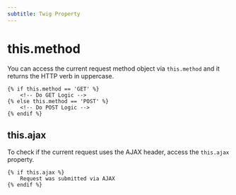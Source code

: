 ```yaml
---
subtitle: Twig Property
---
```

# this.method

You can access the current request method object via `this.method` and it returns the HTTP verb in uppercase.

```twig
{% if this.method == 'GET' %}
    <!-- Do GET Logic -->
{% else this.method == 'POST' %}
    <!-- Do POST Logic -->
{% endif %}
```

## this.ajax

To check if the current request uses the AJAX header, access the `this.ajax` property.

```twig
{% if this.ajax %}
    Request was submitted via AJAX
{% endif %}
```
